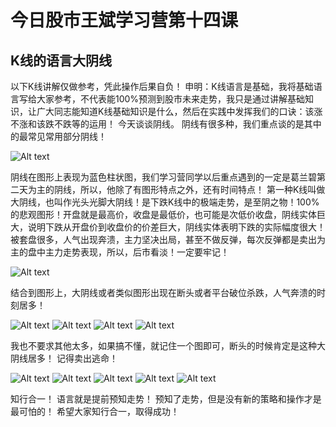 # 今日股市王斌学习营第十四课

## K线的语言大阴线

以下K线讲解仅做参考，凭此操作后果自负！ 申明：K线语言是基础，我将基础语言写给大家参考，不代表能100%预测到股市未来走势，我只是通过讲解基础知识，让广大同志能知道K线基础知识是什么，然后在实践中发挥我们的口诀：该涨不涨和该跌不跌等的运用！ 今天谈谈阴线。 阴线有很多种，我们重点谈的是其中的最常见常用部分阴线！

![Alt text](http://imagev2.xmcdn.com/group82/M07/E3/75/wKg5Il9S1YLAvr0zAACY1PAXQZY761.png!op_type=0?pt=5&ek=1&kp=1&sce=0-12-12)

阴线在图形上表现为蓝色柱状图，我们学习营同学以后重点遇到的一定是葛兰碧第二天为主的阴线，所以，他除了有图形特点之外，还有时间特点！ 第一种K线叫做大阴线，也叫作光头光脚大阴线！是下跌K线中的极端走势，是至阴之物！100%的悲观图形！开盘就是最高价，收盘是最低价，也可能是次低价收盘，阴线实体巨大，说明下跌从开盘价到收盘价的价差巨大，阴线实体表明下跌的实际幅度很大！被套盘很多，人气出现奔溃，主力坚决出局，甚至不做反弹，每次反弹都是卖出为主的盘中主力走势表现，所以，后市看淡！一定要牢记！

![Alt text](http://imagev2.xmcdn.com/group86/M03/E7/8F/wKg5IF9S1n-xxcTKAABq62ouyOQ956.png!op_type=0?pt=5&ek=1&kp=1&sce=0-12-12)

结合到图形上，大阴线或者类似图形出现在断头或者平台破位杀跌，人气奔溃的时刻居多！

![Alt text](http://imagev2.xmcdn.com/group87/M07/E5/52/wKg5J19S1v6QF_6EAAEQ7Sbi664838.png!op_type=0?pt=5&ek=1&kp=1&sce=0-12-12)
![Alt text](http://imagev2.xmcdn.com/group83/M06/E6/CE/wKg5HV9S19WzSQl_AAC7VVsEQ8o240.png!op_type=0?pt=5&ek=1&kp=1&sce=0-12-12)
![Alt text](http://imagev2.xmcdn.com/group86/M07/E7/97/wKg5Jl9S2X2xR_RCAAHGZmxeuVQ220.png!op_type=0?pt=5&ek=1&kp=1&sce=0-12-12)
![Alt text](http://imagev2.xmcdn.com/group85/M05/E5/E6/wKg5JV9S2gmRFyWBAAFhzFATTHE938.png!op_type=0?pt=5&ek=1&kp=1&sce=0-12-12)

我也不要求其他太多，如果搞不懂，就记住一个图即可，断头的时候肯定是这种大阴线居多！ 记得卖出逃命！

![Alt text](http://imagev2.xmcdn.com/group84/M05/E7/17/wKg5JF9S226DKJBGAAF96z9iq34092.png!op_type=0?pt=5&ek=1&kp=1&sce=0-12-12)
![Alt text](http://imagev2.xmcdn.com/group84/M0A/E7/3B/wKg5Hl9S29XwnFwoAAFiJWajsEI839.png!op_type=0?pt=5&ek=1&kp=1&sce=0-12-12)
![Alt text](http://imagev2.xmcdn.com/group83/M00/E7/0A/wKg5HV9S3H-DqhGkAAGEpVaTDHY134.png!op_type=0?pt=5&ek=1&kp=1&sce=0-12-12)
![Alt text](http://imagev2.xmcdn.com/group86/M06/E7/E0/wKg5IF9S3O-TAISWAAEx0t38z5o199.png!op_type=0?pt=5&ek=1&kp=1&sce=0-12-12)
![Alt text](http://imagev2.xmcdn.com/group87/M07/E5/A5/wKg5J19S3bHBT1V4AAG5rTQt0G0562.png!op_type=0?pt=5&ek=1&kp=1&sce=0-12-12)

知行合一！ 语言就是提前预知走势！ 预知了走势，但是没有新的策略和操作才是最可怕的！ 希望大家知行合一，取得成功！